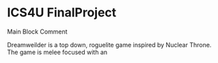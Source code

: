 # ICS4U FinalProject
Main Block Comment

Dreamweilder is a top down, roguelite game inspired by Nuclear Throne. The game is melee focused with an